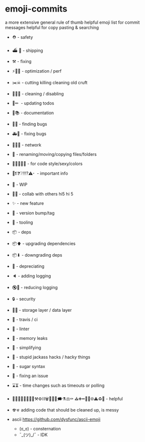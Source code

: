 # emoji-commits
a more extensive general rule of thumb helpful emoji list for commit messages helpful for copy pasting &amp; searching

- ⛑ - safety
- ⛴ 🚢 - shipping
- ⚒ - fixing
- ⚡🐎🐌 - optimization / perf
- ✂️☠ - cutting killing cleaning old cruft
- 💅🏒❌ - cleaning / disabling
- 📝✏ ️ - updating todos
- 📖📚 - documentation
- 🔎🐛 - finding bugs
- 🚑🐛 - fixing bugs
- 🚈🚆🚂 - network
- 📒 - renaming/moving/copying files/folders
- 💄🎩🎨🎀👑 - for code style/sexy/colors
- 🚨❗️❕❓❔‼️⁉️⚠- ️ - important info
- 🚧 - WIP
- 💪🙏 - collab with others hi5 hi 5
- ✨ - new feature
- 🔖 - version bump/tag
- 🔧 - tooling
- 📦 - deps
- 📦⬆ - upgrading dependencies
- 📦⬇ - downgrading deps
- 💩 - depreciating
- 🔈 - adding logging
- 🔇🙊 - reducing logging
- 🔒 - security
- 🐘🐬 - storage layer / data layer
- 💚 - travis / ci
- 👕 - linter
- 🚱 - memory leaks
- 👾 - simplifying
- 🐴 - stupid jackass hacks / hacky things
- 🍬 - sugar syntax
- 🏁 - fixing an issue
- ⌛⏳ - time changes such as timeouts or polling
- 🐊🔥🍾🎊🎉💊🔧🔨⚒⚙️⛓🗑📎💬💭🗯⚗⚖⚰ ⛪➕➖🚽👃🌐⚠️♻️🍾 - helpful
- ☢☣ adding code that should be cleaned up, is messy

- ascii https://github.com/dysfunc/ascii-emoji
  - (ಠ_ಠ) - consternation
  - ¯\_(ツ)_/¯ - IDK
